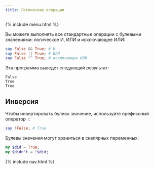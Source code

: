 ```yaml
---
title: Логические операции
---
```


{% include menu.html %}

Вы можете выполнять все стандартные операции с булевыми значениями: логическое
И, ИЛИ и исключающее ИЛИ:

```raku
say False && True; # И
say False || True; # ИЛИ
say False ^^ True; # исключающее ИЛИ
```

Эта программа выведет следующий результат:

```
False
True
True
```

## Инверсия

Чтобы инвертировать булево значение, используйте префиксный оператор `!`:

```raku
say !False; # True
```

Булевы значения могут храниться в скалярных переменных:

```raku
my $did = True;
my $didn't = !$did;
```

{% include nav.html %}
